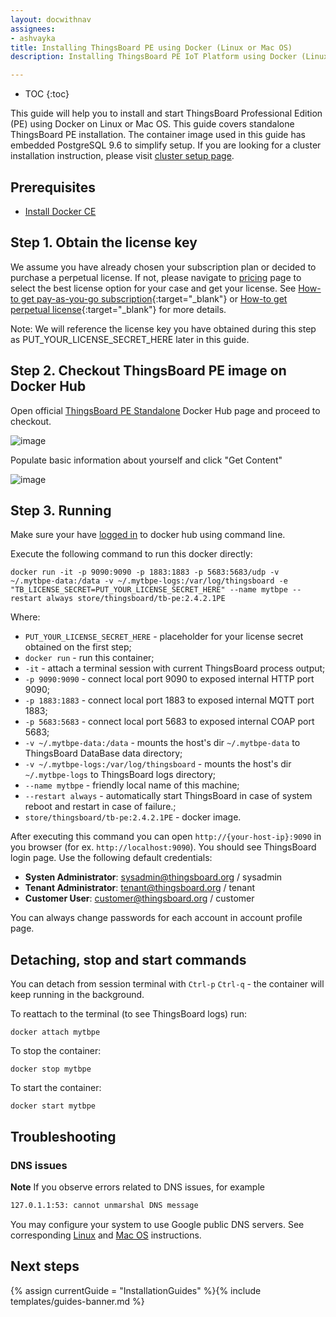```yaml
---
layout: docwithnav
assignees:
- ashvayka
title: Installing ThingsBoard PE using Docker (Linux or Mac OS)
description: Installing ThingsBoard PE IoT Platform using Docker (Linux or Mac OS)

---
```


* TOC
{:toc}


This guide will help you to install and start ThingsBoard Professional Edition (PE) using Docker on Linux or Mac OS. 
This guide covers standalone ThingsBoard PE installation. The container image used in this guide has embedded PostgreSQL 9.6 to simplify setup. 
If you are looking for a cluster installation instruction, please visit [cluster setup page](/docs/user-guide/install/pe/cluster-setup/).  

## Prerequisites

- [Install Docker CE](https://docs.docker.com/engine/installation/)

## Step 1. Obtain the license key 

We assume you have already chosen your subscription plan or decided to purchase a perpetual license. 
If not, please navigate to [pricing](/pricing/) page to select the best license option for your case and get your license. 
See [How-to get pay-as-you-go subscription](https://www.youtube.com/watch?v=dK-QDFGxWek){:target="_blank"} or [How-to get perpetual license](https://www.youtube.com/watch?v=GPe0lHolWek){:target="_blank"} for more details.

Note: We will reference the license key you have obtained during this step as PUT_YOUR_LICENSE_SECRET_HERE later in this guide.

## Step 2. Checkout ThingsBoard PE image on Docker Hub

Open official [ThingsBoard PE Standalone](https://hub.docker.com/_/thingsboard-pe) Docker Hub page and proceed to checkout.

![image](/images/user-guide/install/docker-pe/checkout.png)


Populate basic information about yourself and click "Get Content"


![image](/images/user-guide/install/docker-pe/details.png)
 

## Step 3. Running

Make sure your have [logged in](https://docs.docker.com/engine/reference/commandline/login/) to docker hub using command line.

Execute the following command to run this docker directly:

``` 
docker run -it -p 9090:9090 -p 1883:1883 -p 5683:5683/udp -v ~/.mytbpe-data:/data -v ~/.mytbpe-logs:/var/log/thingsboard -e "TB_LICENSE_SECRET=PUT_YOUR_LICENSE_SECRET_HERE" --name mytbpe --restart always store/thingsboard/tb-pe:2.4.2.1PE
```

Where: 
    
- `PUT_YOUR_LICENSE_SECRET_HERE` - placeholder for your license secret obtained on the first step;    
- `docker run`              - run this container;
- `-it`                     - attach a terminal session with current ThingsBoard process output;
- `-p 9090:9090`            - connect local port 9090 to exposed internal HTTP port 9090;
- `-p 1883:1883`            - connect local port 1883 to exposed internal MQTT port 1883;   
- `-p 5683:5683`            - connect local port 5683 to exposed internal COAP port 5683; 
- `-v ~/.mytbpe-data:/data`   - mounts the host's dir `~/.mytbpe-data` to ThingsBoard DataBase data directory;
- `-v ~/.mytbpe-logs:/var/log/thingsboard`   - mounts the host's dir `~/.mytbpe-logs` to ThingsBoard logs directory;
- `--name mytbpe`             - friendly local name of this machine;
- `--restart always`        - automatically start ThingsBoard in case of system reboot and restart in case of failure.;
- `store/thingsboard/tb-pe:2.4.2.1PE`          - docker image.
    
After executing this command you can open `http://{your-host-ip}:9090` in you browser (for ex. `http://localhost:9090`). You should see ThingsBoard login page.
Use the following default credentials:

- **Systen Administrator**: sysadmin@thingsboard.org / sysadmin
- **Tenant Administrator**: tenant@thingsboard.org / tenant
- **Customer User**: customer@thingsboard.org / customer
    
You can always change passwords for each account in account profile page.

## Detaching, stop and start commands

You can detach from session terminal with `Ctrl-p` `Ctrl-q` - the container will keep running in the background.

To reattach to the terminal (to see ThingsBoard logs) run:

```
docker attach mytbpe
```

To stop the container:

```
docker stop mytbpe
```

To start the container:

```
docker start mytbpe
```

## Troubleshooting

### DNS issues

**Note** If you observe errors related to DNS issues, for example

```bash
127.0.1.1:53: cannot unmarshal DNS message
```

You may configure your system to use Google public DNS servers. 
See corresponding [Linux](https://developers.google.com/speed/public-dns/docs/using#linux) and [Mac OS](https://developers.google.com/speed/public-dns/docs/using#mac_os) instructions.


## Next steps

{% assign currentGuide = "InstallationGuides" %}{% include templates/guides-banner.md %}
